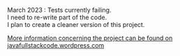 March 2023 : 
Tests currently failing.<br>
I need to re-write part of the code.<br>
I plan to create a cleaner version of this project.<br>

[More information concerning the project can be found on javafullstackcode.wordpress.com](https://javafullstackcode.wordpress.com/, "Java Full Stack Code")
